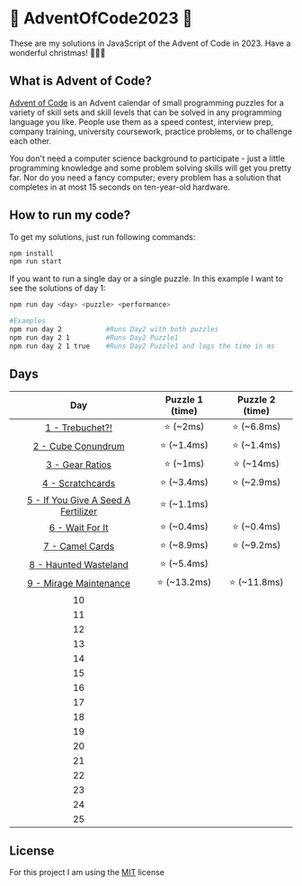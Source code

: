 # 🎄 AdventOfCode2023 🎄

These are my solutions in JavaScript of the Advent of Code in 2023. Have a wonderful christmas! 🎄🎄🎄

## What is Advent of Code?

[Advent of Code](https://adventofcode.com/) is an Advent calendar of small programming puzzles for a variety of skill sets and skill levels that can be solved in any programming language you like. People use them as a speed contest, interview prep, company training, university coursework, practice problems, or to challenge each other.

You don't need a computer science background to participate - just a little programming knowledge and some problem solving skills will get you pretty far. Nor do you need a fancy computer; every problem has a solution that completes in at most 15 seconds on ten-year-old hardware.

## How to run my code?

To get my solutions, just run following commands:

```bash
npm install
npm run start
```

If you want to run a single day or a single puzzle. In this example I want to see the solutions of day 1:

```bash
npm run day <day> <puzzle> <performance>

#Examples
npm run day 2           #Runs Day2 with both puzzles
npm run day 2 1         #Runs Day2 Puzzle1
npm run day 2 1 true    #Runs Day2 Puzzle1 and logs the time in ms
```

## Days

| Day | Puzzle 1 (time) | Puzzle 2 (time) |
|:-:|:-:|:-:|
| [1 - Trebuchet?!](days/day1.js) | ⭐️ (~2ms) | ⭐️ (~6.8ms)|
| [2 - Cube Conundrum](days/day2.js) | ⭐️ (~1.4ms) | ⭐️ (~1.4ms)|
| [3 - Gear Ratios](days/day3.js) | ⭐️ (~1ms) | ⭐️ (~14ms) |
| [4 - Scratchcards](days/day4.js) | ⭐️ (~3.4ms) | ⭐️ (~2.9ms) |
| [5 - If You Give A Seed A Fertilizer](days/day5.js) | ⭐️ (~1.1ms) |  |
| [6 - Wait For It](days/day6.js) | ⭐️ (~0.4ms) | ⭐️ (~0.4ms) |
| [7 - Camel Cards](days/day7.js) | ⭐️ (~8.9ms) | ⭐️ (~9.2ms) |
| [8 - Haunted Wasteland](days/day8.js) | ⭐️ (~5.4ms) | |
| [9 - Mirage Maintenance](days/day9.js) | ⭐️ (~13.2ms) | ⭐️ (~11.8ms) |
| 10 |  |  |
| 11 |  |  |
| 12 |  |  |
| 13 |  |  |
| 14 |  |  |
| 15 |  |  |
| 16 |  |  |
| 17 |  |  |
| 18 |  |  |
| 19 |  |  |
| 20 |  |  |
| 21 |  |  |
| 22 |  |  |
| 23 |  |  |
| 24 |  |  |
| 25 |  |  |

## License

For this project I am using the [MIT](https://choosealicense.com/licenses/mit/) license
